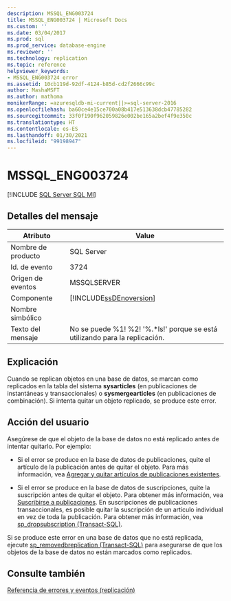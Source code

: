 ```yaml
---
description: MSSQL_ENG003724
title: MSSQL_ENG003724 | Microsoft Docs
ms.custom: ''
ms.date: 03/04/2017
ms.prod: sql
ms.prod_service: database-engine
ms.reviewer: ''
ms.technology: replication
ms.topic: reference
helpviewer_keywords:
- MSSQL_ENG003724 error
ms.assetid: 10cb119d-92df-4124-b85d-cd2f2666c99c
author: MashaMSFT
ms.author: mathoma
monikerRange: =azuresqldb-mi-current||>=sql-server-2016
ms.openlocfilehash: ba60ce4e15ce700a08b417e513638dcb47785282
ms.sourcegitcommit: 33f0f190f962059826e002be165a2bef4f9e350c
ms.translationtype: HT
ms.contentlocale: es-ES
ms.lasthandoff: 01/30/2021
ms.locfileid: "99198947"
---
```

# <a name="mssql_eng003724"></a>MSSQL_ENG003724
[!INCLUDE [SQL Server SQL MI](../../includes/applies-to-version/sql-asdbmi.md)]
    
## <a name="message-details"></a>Detalles del mensaje  
  
|Atributo|Value|  
|-|-|  
|Nombre de producto|SQL Server|  
|Id. de evento|3724|  
|Origen de eventos|MSSQLSERVER|  
|Componente|[!INCLUDE[ssDEnoversion](../../includes/ssdenoversion-md.md)]|  
|Nombre simbólico||  
|Texto del mensaje|No se puede %1! %2! '%.*ls!' porque se está utilizando para la replicación.|  
  
## <a name="explanation"></a>Explicación  
 Cuando se replican objetos en una base de datos, se marcan como replicados en la tabla del sistema **sysarticles** (en publicaciones de instantáneas y transaccionales) o **sysmergearticles** (en publicaciones de combinación). Si intenta quitar un objeto replicado, se produce este error.  
  
## <a name="user-action"></a>Acción del usuario  
 Asegúrese de que el objeto de la base de datos no está replicado antes de intentar quitarlo. Por ejemplo:  
  
-   Si el error se produce en la base de datos de publicaciones, quite el artículo de la publicación antes de quitar el objeto. Para más información, vea [Agregar y quitar artículos de publicaciones existentes](../../relational-databases/replication/publish/add-articles-to-and-drop-articles-from-existing-publications.md).  
  
-   Si el error se produce en la base de datos de suscripciones, quite la suscripción antes de quitar el objeto. Para obtener más información, vea [Suscribirse a publicaciones](../../relational-databases/replication/subscribe-to-publications.md). En suscripciones de publicaciones transaccionales, es posible quitar la suscripción de un artículo individual en vez de toda la publicación. Para obtener más información, vea [sp_dropsubscription &#40;Transact-SQL&#41;](../../relational-databases/system-stored-procedures/sp-dropsubscription-transact-sql.md).  
  
 Si se produce este error en una base de datos que no está replicada, ejecute [sp_removedbreplication &#40;Transact-SQL&#41;](../../relational-databases/system-stored-procedures/sp-removedbreplication-transact-sql.md) para asegurarse de que los objetos de la base de datos no están marcados como replicados.  
  
## <a name="see-also"></a>Consulte también  
 [Referencia de errores y eventos &#40;replicación&#41;](../../relational-databases/replication/errors-and-events-reference-replication.md)  
  
  
